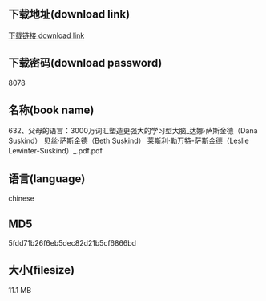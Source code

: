## 下载地址(download link)
[下载链接 download link](https://voluble-croquembouche-d321dc.netlify.app/?s=632%E3%80%81%E7%88%B6%E6%AF%8D%E7%9A%84%E8%AF%AD%E8%A8%80%EF%BC%9A3000%E4%B8%87%E8%AF%8D%E6%B1%87%E5%A1%91%E9%80%A0%E6%9B%B4%E5%BC%BA%E5%A4%A7%E7%9A%84%E5%AD%A6%E4%B9%A0%E5%9E%8B%E5%A4%A7%E8%84%91_%E8%BE%BE%E5%A8%9C%C2%B7%E8%90%A8%E6%96%AF%E9%87%91%E5%BE%B7%EF%BC%88Dana+Suskind%EF%BC%89+++%E8%B4%9D%E4%B8%9D%C2%B7%E8%90%A8%E6%96%AF%E9%87%91%E5%BE%B7%EF%BC%88Beth+Suskind%EF%BC%89+++%E8%8E%B1%E6%96%AF%E5%88%A9%C2%B7%E5%8B%92%E4%B8%87%E7%89%B9-%E8%90%A8%E6%96%AF%E9%87%91%E5%BE%B7%EF%BC%88Leslie+Lewinter-Suskind%EF%BC%89_.pdf)

## 下载密码(download password)
8078

## 名称(book name)
632、父母的语言：3000万词汇塑造更强大的学习型大脑_达娜·萨斯金德（Dana Suskind）   贝丝·萨斯金德（Beth Suskind）   莱斯利·勒万特-萨斯金德（Leslie Lewinter-Suskind）_.pdf.pdf

## 语言(language)
chinese

## MD5
5fdd71b26f6eb5dec82d21b5cf6866bd

## 大小(filesize)
11.1 MB

